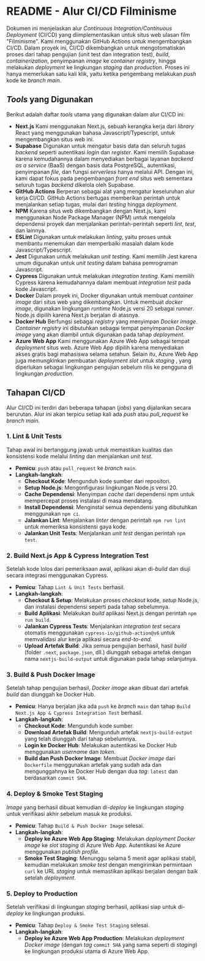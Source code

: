 # README - Alur CI/CD Filminisme

Dokumen ini menjelaskan alur *Continuous Integration/Continuous Deployment* (CI/CD) yang diimplementasikan untuk situs web ulasan film "Filminisme". Kami menggunakan GitHub Actions untuk mengembangkan CI/CD. Dalam proyek ini, CI/CD dikembangkan untuk mengotomatiskan proses dari tahap pengujian (unit test dan integration test), *build*, *containerization*, penyimpanan *image* ke *container registry*, hingga melakukan *deployment* ke lingkungan *staging* dan *production*. Proses ini hanya memerlukan satu kali klik, yaitu ketika pengembang melakukan *push* kode ke *branch main*.

## *Tools* yang Digunakan

Berikut adalah daftar *tools* utama yang digunakan dalam alur CI/CD ini:

* **Next.js**
     Kami menggunakan Next.js, sebuah kerangka kerja dari *library* React yang menggunakan bahasa Javascript/Typescript, untuk mengembangkan situs web ini.
* **Supabase**
     Digunakan untuk mengatur basis data dan seluruh tugas *backend* seperti autentikasi *login* dan *register*. Kami memilih Supabase karena kemudahannya dalam menyediakan berbagai layanan *backend as a service* (BaaS) dengan basis data PostgreSQL, autentikasi, penyimpanan *file*, dan fungsi *serverless* hanya melalui API. Dengan ini, kami dapat fokus pada pengembangan *front end* situs web sementara seluruh tugas *backend* dikelola oleh Supabase.
* **GitHub Actions**
     Berperan sebagai alat yang mengatur keseluruhan alur kerja CI/CD. GitHub Actions bertugas memberikan perintah untuk menjalankan setiap tugas, mulai dari *testing* hingga *deployment*.
* **NPM**
     Karena situs web dikembangkan dengan Next.js, kami menggunakan Node Package Manager (NPM) untuk mengelola dependensi proyek dan menjalankan perintah-perintah seperti *lint*, *test*, dan lainnya.
* **ESLint**
     Digunakan untuk melakukan *linting*, yaitu proses untuk membantu menemukan dan memperbaiki masalah dalam kode Javascript/Typescript.
* **Jest**
     Digunakan untuk melakukan *unit testing*. Kami memilih Jest karena umum digunakan untuk *unit testing* dalam bahasa pemrograman Javascript.
* **Cypress**
     Digunakan untuk melakukan *integration testing*. Kami memilih Cypress karena kemudahannya dalam membuat *integration test* pada kode Javascript.
* **Docker**
     Dalam proyek ini, Docker digunakan untuk membuat *container image* dari situs web yang dikembangkan. Untuk membuat *docker image*, digunakan lingkungan *runtime* Node.js versi 20 sebagai *runner*. Node.js dipilih karena Next.js berjalan di atasnya.
* **Docker Hub**
     Berfungsi sebagai *registry* yang menyimpan *Docker image*. *Container registry* ini dibutuhkan sebagai tempat penyimpanan *Docker image* yang akan diambil untuk digunakan pada tahap *deployment*.
* **Azure Web App**
     Kami menggunakan Azure Web App sebagai tempat *deployment* situs web. Azure Web App dipilih karena menyediakan akses gratis bagi mahasiswa selama setahun. Selain itu, Azure Web App juga memungkinkan pembuatan *deployment slot* untuk *staging* , yang diperlukan sebagai lingkungan pengujian sebelum rilis ke pengguna di lingkungan *production*.

## Tahapan CI/CD

Alur CI/CD ini terdiri dari beberapa tahapan (*jobs*) yang dijalankan secara berurutan. Alur ini akan terpicu setiap kali ada *push* atau *pull_request* ke *branch main*.

### 1. Lint & Unit Tests

Tahap awal ini bertanggung jawab untuk memastikan kualitas dan konsistensi kode melalui *linting* dan menjalankan *unit test*.

* **Pemicu**: `push` atau `pull_request` ke *branch* `main`.
* **Langkah-langkah**:
    * **Checkout Kode**: Mengunduh kode sumber dari repositori.
    * **Setup Node.js**: Mengonfigurasi lingkungan Node.js versi 20.
    * **Cache Dependensi**: Menyimpan *cache* dari dependensi npm untuk mempercepat proses instalasi di masa mendatang.
    * **Install Dependensi**: Menginstal semua dependensi yang dibutuhkan menggunakan `npm ci`.
    * **Jalankan Lint**: Menjalankan *linter* dengan perintah `npm run lint` untuk memeriksa konsistensi gaya kode.
    * **Jalankan Unit Tests**: Menjalankan *unit test* dengan perintah `npm test`.

### 2. Build Next.js App & Cypress Integration Test

Setelah kode lolos dari pemeriksaan awal, aplikasi akan di-*build* dan diuji secara integrasi menggunakan Cypress.

* **Pemicu**: Tahap `Lint & Unit Tests` berhasil.
* **Langkah-langkah**:
    * **Checkout & Setup**: Melakukan proses *checkout* kode, *setup* Node.js, dan instalasi dependensi seperti pada tahap sebelumnya.
    * **Build Aplikasi**: Melakukan *build* aplikasi Next.js dengan perintah `npm run build`.
    * **Jalankan Cypress Tests**: Menjalankan *integration test* secara otomatis menggunakan `cypress-io/github-action@v6` untuk memvalidasi alur kerja aplikasi secara *end-to-end*.
    * **Upload Artefak Build**: Jika semua pengujian berhasil, hasil *build* (folder `.next`, `package.json`, dll.) diunggah sebagai artefak dengan nama `nextjs-build-output` untuk digunakan pada tahap selanjutnya.

### 3. Build & Push Docker Image

Setelah tahap pengujian berhasil, *Docker image* akan dibuat dari artefak *build* dan diunggah ke Docker Hub.

* **Pemicu**: Hanya berjalan jika ada `push` ke *branch* `main` dan tahap `Build Next.js App & Cypress Integration Test` berhasil.
* **Langkah-langkah**:
    * **Checkout Kode**: Mengunduh kode sumber.
    * **Download Artefak Build**: Mengunduh artefak `nextjs-build-output` yang telah diunggah dari tahap sebelumnya.
    * **Login ke Docker Hub**: Melakukan autentikasi ke Docker Hub menggunakan *username* dan *token*.
    * **Build dan Push Docker Image**: Membuat *Docker image* dari `Dockerfile` menggunakan artefak yang sudah ada dan mengunggahnya ke Docker Hub dengan dua *tag*: `latest` dan berdasarkan `commit SHA`.

### 4. Deploy & Smoke Test Staging

*Image* yang berhasil dibuat kemudian di-*deploy* ke lingkungan *staging* untuk verifikasi akhir sebelum masuk ke produksi.

* **Pemicu**: Tahap `Build & Push Docker Image` selesai.
* **Langkah-langkah**:
    * **Deploy ke Azure Web App Staging**: Melakukan *deployment Docker image* ke *slot staging* di Azure Web App. Autentikasi ke Azure menggunakan *publish profile*.
    * **Smoke Test Staging**: Menunggu selama 5 menit agar aplikasi stabil, kemudian melakukan *smoke test* dengan mengirimkan permintaan `curl` ke URL *staging* untuk memastikan aplikasi berjalan dengan baik setelah *deployment*.

### 5. Deploy to Production

Setelah verifikasi di lingkungan *staging* berhasil, aplikasi siap untuk di-*deploy* ke lingkungan produksi.

* **Pemicu**: Tahap `Deploy & Smoke Test Staging` selesai.
* **Langkah-langkah**:
    * **Deploy ke Azure Web App Production**: Melakukan *deployment Docker image* (dengan *tag* `commit SHA` yang sama seperti di *staging*) ke lingkungan produksi utama di Azure Web App.

